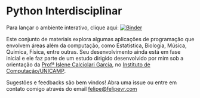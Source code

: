 # Python Interdisciplinar

Para lançar o ambiente interativo, clique aqui: 
[![Binder](https://mybinder.org/badge_logo.svg)](https://mybinder.org/v2/gh/fbidu/python-interdisciplinar/master)

Este conjunto de materiais explora algumas aplicações de programação que envolvem
áreas além da computação, como Estatística, Biologia, Música, Química, Física,
entre outras. Seu desenvolvimento ainda está em fase inicial e ele faz parte
de um estudo dirigido desenvolvido por mim sob a orientação da [Profª Islene Calciolari Garcia](http://www.ic.unicamp.br/~islene/), no [Instituto de Computação/UNICAMP](https://www.ic.unicamp.br/).

Sugestões e feedbacks são bem vindos! Abra uma issue ou entre em contato comigo
através do email felipe@felipevr.com